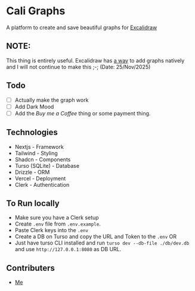 # Cali Graphs

A platform to create and save beautiful graphs for [Excalidraw](https://excalidraw.com/)

## NOTE:

This thing is entirely useful. Excalidraw has [a way](https://www.linkedin.com/posts/excalidraw_how-to-create-charts-in-excalidraw-activity-7102261258560659457-_BSl) to add graphs natively and I will not continue to make this ;-; (Date: 25/Nov/2025)

## Todo

- [ ] Actually make the graph work
- [ ] Add Dark Mood
- [ ] Add the _Buy me a Coffee_ thing or some payment thing.

## Technologies

- Nextjs - Framework
- Tailwind - Styling
- Shadcn - Components
- Turso (SQLite) - Database
- Drizzle - ORM
- Vercel - Deployment
- Clerk - Authentication

## To Run locally

- Make sure you have a Clerk setup
- Create `.env` file from `.env.example`.
- Paste Clerk keys into the `.env`
- Create a DB on Turso and copy the URL and Token to the `.env`
  OR
- Just have turso CLI installed and run `turso dev --db-file ./db/dev.db` and use `http://127.0.0.1:8080` as DB URL.

## Contributers

- [Me](https://github.com/abdul-rehman-d)
